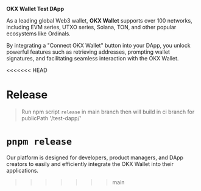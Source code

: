 **OKX Wallet Test DApp**

As a leading global Web3 wallet, **OKX Wallet** supports over 100 networks, including EVM series, UTXO series, Solana, TON, and other popular ecosystems like Ordinals.

By integrating a "Connect OKX Wallet" button into your DApp, you unlock powerful features such as retrieving addresses, prompting wallet signatures, and facilitating seamless interaction with the OKX Wallet.

<<<<<<< HEAD
# Release

> Run npm script `release` in main branch then will build in ci branch for publicPath '/test-dapp/'

`pnpm release`
=======
Our platform is designed for developers, product managers, and DApp creators to easily and efficiently integrate the OKX Wallet into their applications.
>>>>>>> main
